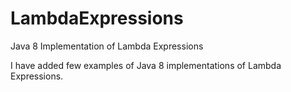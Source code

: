 LambdaExpressions
=================

Java 8 Implementation of Lambda Expressions

I have added few examples of Java 8 implementations of Lambda Expressions.



